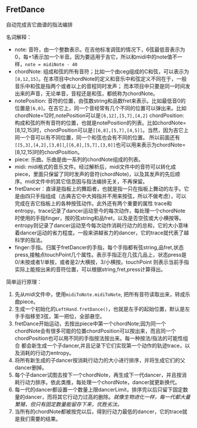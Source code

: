 ## FretDance
自动完成吉它曲谱的指法编排

名词解释：
* note: 音符，由一个整数表示。在吉他标准调弦的情况下，6弦最低音表示为0，每+1表示加一个半音。因为要适用于吉它，所以和midi中的note值不一样，`note = midiNote - 40`
* chordNote: 组成和弦的所有音符；比如一个由ceg组成的C和弦，可以表示为`[8,12,15]`。在本项目中chordNote的定义和音乐中和弦定义不同在于，一般音乐中和弦是指两个或者以上的音程同时发声；
而本项目中只要是同一时间发出来的声音，无论单音，音程还是和弦，都统称为chordNote。
* notePosition: 音符的位置，由弦数string和品数fret来表示。比如最低音0的位置是`[6,0]`。在吉它上，同一个音经常有几个不同的位置可以弹出来。比如chordNote=12时,notePosition可以是`[6,12],[5,7],[4,2]`
chordPosition: 构成和弦的所有音符的位置，也就是notePosition的列表。比如chordNote=[8,12,15]时，chordPosition可以是`[[6,8],[5,7],[4,5]]`。当然，因为吉它上同一个音可以有不同位置，同一个和弦也会有不同的位置。
所以前面还有`[[5,3],[4,2],[3,0]]`,`[[6,8],[5,7],[3,0]]`也可以用来表示为chordNote=[8,12,15]时的chordPosition。
* piece: 乐曲。乐曲是由一系列的chordNote组成的列表。
* midi: midi格式的音乐文件。经过解析后，midi文件中的音符可以转化成piece，里面只保留了同时发声的音符(chordNote)，以及其发声的先后顺序。midi文件中的其它信息因与指法编排无关，不再保留。
* fretDancer：直译是指板上的舞蹈者，也就是指一只在指板上舞动的左手。它是由四只手指组成（古典吉它中大拇指并不用来按弦，所以不做考虑），可以完成在吉它指板上的各种按弦动作。此外还有两个重要的属性
trace和entropy。trace记录了dancer运动至今的每次动作，每处理一个chordNote时使用的手指finger，按的弦string和品fret，以及是否空弦或大小横按等。
entropy则记录了dancer运动至今每次动作消耗行动力的总和，它的大小意味着dancer运动的省力程度。一般来讲越省力的dancer，它的trace就代表了越科学的指法。
* finger:手指。归属于fretDancer的手指，每个手指都有弦string,品fret,状态press,接触点touchPoint几个属性。表示手指正在几弦几品上，状态press是0/未按或者1/单按，或者是2/大横按，3/小横按。touchPoint
则表示当前手指实际上能按出来的音符位置，可以根据string,fret,press计算得出。


简单运行原理：
1. 先从midi文件中，使用`midiToNote.midiToNote`, 把所有音符读取出来，转成乐曲piece。
2. 生成一个初始化的`LeftHand.fretDance()`，也就是左手的起始位置，默认是左手手指移至3弦，第一把位，全部悬空。
3. fretDance开始运动，去按出piece中第一个chordNote;因为同一个chordNote会有很多可能的位置chordPosition可以按出来，而且同一个chordPosition也可以用不同的手指按法按出来。每一种按法/指法的可能性组合
都会新生成一个子dancer,并且记录下它们实现第一个动作的轨迹trace，以及消耗的行动力entropy。
4. 将所有新生成的子dancer按消耗行动力的大小进行排序，并将生成它们的父dancer删掉。
5. 每个子dancer试图去按下一个chordNote，再生成下一代dancer，并且按消耗行动力排序。依此类推，每处理一个chordNote，dancer就更新换代。
6. 每一代的dancer都设置一个数量上限dancerLimit，排序完以后只留下固定数量的dancer，而将其它行动力过高的删除。*就像生物进化一样，每一代都大量繁殖，但只有固定数量能留存下来，优胜劣汰。*
7. 当所有的chordNote都被按完以后，得到行动力最低的dancer，它的trace就是我们需要的结果。

